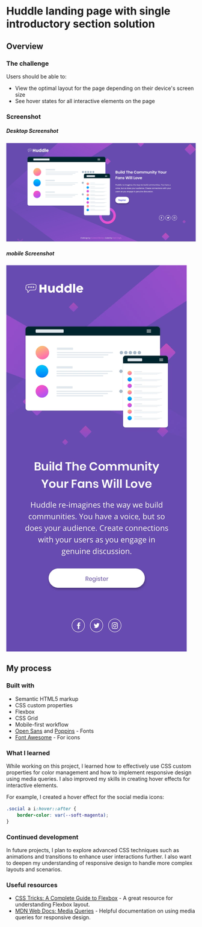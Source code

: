 # Huddle landing page with single introductory section solution

## Overview

### The challenge

Users should be able to:

- View the optimal layout for the page depending on their device's screen size
- See hover states for all interactive elements on the page

### Screenshot

##### Desktop Screenshot
![Desktop Screendshot](design/desktop-design.jpg)

##### mobile Screenshot
![Desktop Screendshot](design/mobile-design.jpg)

## My process

### Built with

- Semantic HTML5 markup
- CSS custom properties
- Flexbox
- CSS Grid
- Mobile-first workflow
- [Open Sans](https://fonts.google.com/specimen/Open+Sans) and [Poppins](https://fonts.google.com/specimen/Poppins) - Fonts
- [Font Awesome](https://fontawesome.com/) - For icons

### What I learned

While working on this project, I learned how to effectively use CSS custom properties for color management and how to implement responsive design using media queries. I also improved my skills in creating hover effects for interactive elements.

For example, I created a hover effect for the social media icons:

```css
.social a i:hover::after {
    border-color: var(--soft-magenta);
}
```

### Continued development

In future projects, I plan to explore advanced CSS techniques such as animations and transitions to enhance user interactions further. I also want to deepen my understanding of responsive design to handle more complex layouts and scenarios.

### Useful resources

- [CSS Tricks: A Complete Guide to Flexbox](https://css-tricks.com/snippets/css/a-guide-to-flexbox/) - A great resource for understanding Flexbox layout.
- [MDN Web Docs: Media Queries](https://developer.mozilla.org/en-US/docs/Web/CSS/Media_Queries/Using_media_queries) - Helpful documentation on using media queries for responsive design.